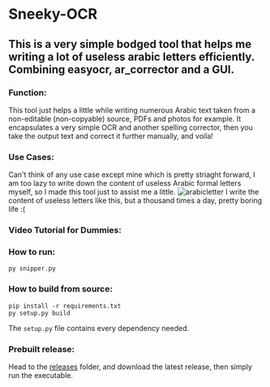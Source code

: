# Sneeky-OCR
## This is a very simple bodged tool that helps me writing a lot of useless arabic letters efficiently. Combining easyocr, ar_corrector and a GUI.

### Function:
This tool just helps a little while writing numerous Arabic text taken from a non-editable (non-copyable) source, PDFs and photos for example.
It encapsulates a very simple OCR and another spelling corrector, then you take the output text and correct it further manually, and voila!

### Use Cases:
Can't think of any use case except mine which is pretty striaght forward, I am too lazy to write down the content of useless Arabic formal letters myself, so I made this tool just to assist me a little.
![arabicletter](https://github.com/user-attachments/assets/7ec79337-4b2f-4b9f-a1ff-ec318cca3be9)
I write the content of useless letters like this, but a thousand times a day, pretty boring life :(

### Video Tutorial for Dummies:


### How to run:
```py snipper.py```

### How to build from source:
```
pip install -r requirements.txt
py setup.py build
```
The ```setup.py``` file contains every dependency needed.

### Prebuilt release:
Head to the [releases]() folder, and download the latest release, then simply run the executable.
